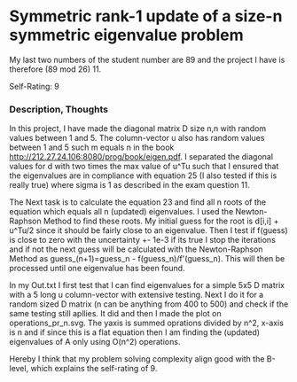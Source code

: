 # Symmetric rank-1 update of a size-n symmetric eigenvalue problem

My last two numbers of the student number are 89 and the project I have is therefore (89 mod 26) 11.


Self-Rating: 9 

### Description, Thoughts 

In this project, I have made the diagonal matrix D size n,n with random values between 1 and 5. The column-vector u also has random values between 1 and 5 such m equals n in the book http://212.27.24.106:8080/prog/book/eigen.pdf. I separated the diagonal values for d with two times the max value of u^Tu such that I ensured that the eigenvalues are in compliance with equation 25 (I also tested if this is really true) where sigma is 1 as described in the exam question 11. 

The Next task is to calculate the equation 23 and find all n roots of the equation which equals all n (updated) eigenvalues. I used the Newton-Raphson Method to find these roots. My initial guess for the root is d[i,i] + u^Tu/2 since it should be fairly close to an eigenvalue. Then I test if f(guess) is close to zero with the uncertainty +- 1e-3 if its true I stop the iterations and if not the next guess will be calculated with the Newton-Raphson Method as guess_(n+1)=guess_n - f(guess_n)/f'(guess_n). This will then be processed until one eigenvalue has been found. 

In my Out.txt I first test that I can find eigenvalues for a simple 5x5 D matrix with a 5 long u column-vector with extensive testing. Next I do it for a random sized D matrix (n can be anything from 400 to 500) and check if the same testing still apllies. It did and then I made the plot on operations_pr_n.svg. The yaxis is summed oprations divided by n^2, x-axis is n and if since this is a flat equation then I am finding the (updated) eigenvalues of A only using O(n^2) operations.

Hereby I think that my problem solving complexity align good with the B-level, which explains the self-rating of 9. 
